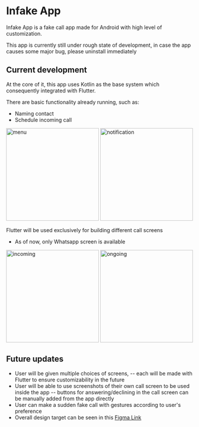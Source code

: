 Infake App
==========

Infake App is a fake call app made for Android with high level of customization. 

This app is currently still under rough state of development, 
in case the app causes some major bug, please uninstall immediately 

Current development
-------------------

At the core of it, this app uses Kotlin as the base system which consequently integrated with Flutter.

There are basic functionality already running, such as:
- Naming contact
- Schedule incoming call

<p>
  <img src="https://i.imgur.com/D4qQjhA.png" width="250" title="menu">
  <img src="https://i.imgur.com/meqffRM.png" width="250" title="notification">
</p>

Flutter will be used exclusively for building different call screens
- As of now, only Whatsapp screen is available 

<p>
  <img src="https://i.imgur.com/25HszvI.png" width="250" title="incoming">
  <img src="https://i.imgur.com/F57MuiD.png" width="250" title="ongoing">
</p>

Future updates
--------------

- User will be given multiple choices of screens, 
-- each will be made with Flutter to ensure customizability in the future
- User will be able to use screenshots of their own call screen to be used inside the app 
-- buttons for answering/declining in the call screen can be manually added from the app directly
- User can make a sudden fake call with gestures according to user's preference
- Overall design target can be seen in this <a href="https://www.figma.com/file/o2WR1Dt5tHRrbrPHcxSLwX/Infake-Design?node-id=0%3A1">Figma Link</a>
